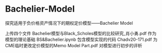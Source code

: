 # Bachelier-Model
探究适用于负价格资产情况下的期权定价模型——Bachelier Model

上传四个文件
Bachelier模型与Black_Scholes模型的比较研究_肖小勇.pdf 作为模型的理论基础
BS&Bachelier.ipynb 包含模型实现的代码
Chadv20-171.pdf 为CME临时更改定价模型的Memo
Model Part.pdf 对模型进行初步的评析
